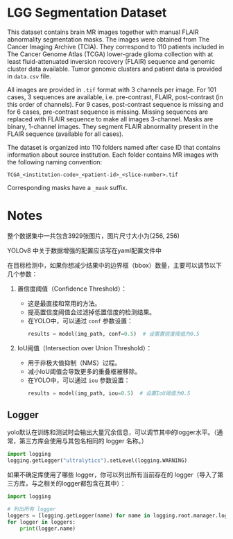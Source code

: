 # LGG Segmentation Dataset

This dataset contains brain MR images together with manual FLAIR abnormality segmentation masks.
The images were obtained from The Cancer Imaging Archive (TCIA).
They correspond to 110 patients included in The Cancer Genome Atlas (TCGA) lower-grade glioma collection with at least fluid-attenuated inversion recovery (FLAIR) sequence and genomic cluster data available.
Tumor genomic clusters and patient data is provided in `data.csv` file.


All images are provided in `.tif` format with 3 channels per image.
For 101 cases, 3 sequences are available, i.e. pre-contrast, FLAIR, post-contrast (in this order of channels).
For 9 cases, post-contrast sequence is missing and for 6 cases, pre-contrast sequence is missing.
Missing sequences are replaced with FLAIR sequence to make all images 3-channel.
Masks are binary, 1-channel images.
They segment FLAIR abnormality present in the FLAIR sequence (available for all cases).


The dataset is organized into 110 folders named after case ID that contains information about source institution.
Each folder contains MR images with the following naming convention:

`TCGA_<institution-code>_<patient-id>_<slice-number>.tif`

Corresponding masks have a `_mask` suffix.

# Notes

整个数据集中一共包含3929张图片，图片尺寸大小为(256, 256)

YOLOv8 中关于数据增强的配置应该写在yaml配置文件中

在目标检测中，如果你想减少结果中的边界框（bbox）数量，主要可以调节以下几个参数：
1. 置信度阈值（Confidence Threshold）：
   - 这是最直接和常用的方法。
   - 提高置信度阈值会过滤掉低置信度的检测结果。
   - 在YOLO中，可以通过 `conf` 参数设置：
     ```python
     results = model(img_path, conf=0.5)  # 设置置信度阈值为0.5
     ```

2. IoU阈值（Intersection over Union Threshold）：
   - 用于非极大值抑制（NMS）过程。
   - 减小IoU阈值会导致更多的重叠框被移除。
   - 在YOLO中，可以通过 `iou` 参数设置：
     ```python
     results = model(img_path, iou=0.5)  # 设置IoU阈值为0.5
     ```

## Logger
yolo默认在训练和测试时会输出大量冗余信息，可以调节其中的logger水平。（通常，第三方库会使用与其包名相同的 logger 名称。）
```python
import logging
logging.getLogger("ultralytics").setLevel(logging.WARNING)
```

如果不确定库使用了哪些 logger，你可以列出所有当前存在的 logger（导入了第三方库，与之相关的logger都包含在其中）：

```python
import logging

# 列出所有 logger
loggers = [logging.getLogger(name) for name in logging.root.manager.loggerDict]
for logger in loggers:
    print(logger.name)
```

